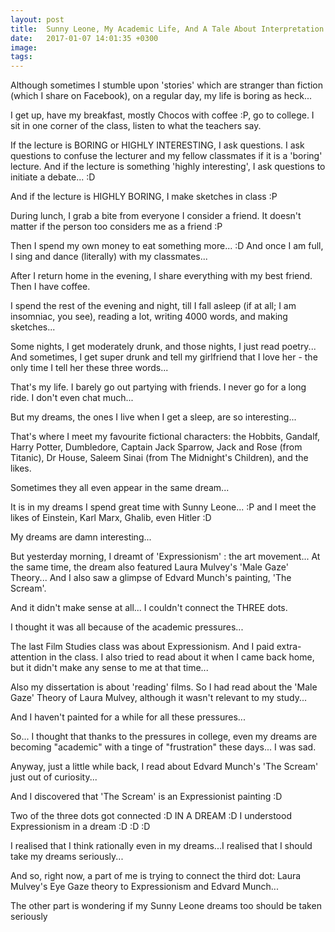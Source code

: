```yaml
---
layout: post
title:  Sunny Leone, My Academic Life, And A Tale About Interpretation Of Dreams
date:   2017-01-07 14:01:35 +0300
image:  
tags:   
---
```


Although sometimes I stumble upon 'stories' which are stranger than fiction (which I share on Facebook), on a regular day, my life is boring as heck...

I get up, have my breakfast, mostly Chocos with coffee :P, go to college. I sit in one corner of the class, listen to what the teachers say.

If the lecture is BORING or HIGHLY INTERESTING, I ask questions. I ask questions to confuse the lecturer and my fellow classmates if it is a 'boring' lecture. And if the lecture is something 'highly interesting', I ask questions to initiate a debate... :D

And if the lecture is HIGHLY BORING, I make sketches in class :P

During lunch, I grab a bite from everyone I consider a friend. It doesn't matter if the person too considers me as a friend :P

Then I spend my own money to eat something more... :D And once I am full, I sing and dance (literally) with my classmates...

After I return home in the evening, I share everything with my best friend. Then I have coffee.

I spend the rest of the evening and night, till I fall asleep (if at all; I am insomniac, you see), reading a lot, writing 4000 words, and making sketches...

Some nights, I get moderately drunk, and those nights, I just read poetry... And sometimes, I get super drunk and tell my girlfriend that I love her - the only time I tell her these three words...

That's my life. I barely go out partying with friends. I never go for a long ride. I don't even chat much...

But my dreams, the ones I live when I get a sleep, are so interesting...

That's where I meet my favourite fictional characters: the Hobbits, Gandalf, Harry Potter, Dumbledore, Captain Jack Sparrow, Jack and Rose (from Titanic), Dr House, Saleem Sinai (from The Midnight's Children), and the likes.

Sometimes they all even appear in the same dream...

It is in my dreams I spend great time with Sunny Leone... :P and I meet the likes of Einstein, Karl Marx, Ghalib, even Hitler :D

My dreams are damn interesting...

But yesterday morning, I dreamt of 'Expressionism' : the art movement... At the same time, the dream also featured Laura Mulvey's 'Male Gaze' Theory... And I also saw a glimpse of Edvard Munch's painting, 'The Scream'.

And it didn't make sense at all... I couldn't connect the THREE dots.

I thought it was all because of the academic pressures...

The last Film Studies class was about Expressionism. And I paid extra-attention in the class. I also tried to read about it when I came back home, but it didn't make any sense to me at that time...

Also my dissertation is about 'reading' films. So I had read about the 'Male Gaze' Theory of Laura Mulvey, although it wasn't relevant to my study...

And I haven't painted for a while for all these pressures...

So... I thought that thanks to the pressures in college, even my dreams are becoming "academic" with a tinge of "frustration" these days... I was sad.

Anyway, just a little while back, I read about Edvard Munch's 'The Scream' just out of curiosity...

And I discovered that 'The Scream' is an Expressionist painting :D

Two of the three dots got connected :D IN A DREAM :D I understood Expressionism in a dream :D :D :D

I realised that I think rationally even in my dreams...I realised that I should take my dreams seriously...

And so, right now, a part of me is trying to connect the third dot: Laura Mulvey's Eye Gaze theory to Expressionism and Edvard Munch...

The other part is wondering if my Sunny Leone dreams too should be taken seriously 
